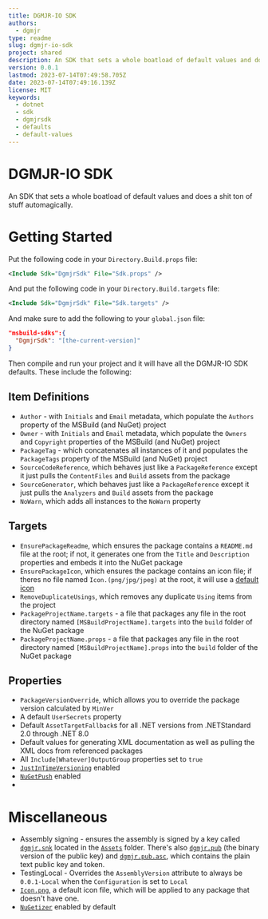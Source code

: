 ```yaml
---
title: DGMJR-IO SDK
authors:
  - dgmjr
type: readme
slug: dgmjr-io-sdk
project: shared
description: An SDK that sets a whole boatload of default values and does a shit ton of stuff automagically.
version: 0.0.1
lastmod: 2023-07-14T07:49:58.705Z
date: 2023-07-14T07:49:16.139Z
license: MIT
keywords:
  - dotnet
  - sdk
  - dgmjrsdk
  - defaults
  - default-values
---
```


# DGMJR-IO SDK

An SDK that sets a whole boatload of default values and does a shit ton of stuff automagically.

# Getting Started

Put the following code in your `Directory.Build.props` file:

```xml
<Include Sdk="DgmjrSdk" File="Sdk.props" />
```

And put the following code in your `Directory.Build.targets` file:

```xml
<Include Sdk="DgmjrSdk" File="Sdk.targets" />
```

And make sure to add the following to your `global.json` file:

```json
"msbuild-sdks":{
  "DgmjrSdk": "[the-current-version]"
}
```

Then compile and run your project and it will have all the DGMJR-IO SDK defaults.  These include the following:

## Item Definitions

* `Author` - with `Initials` and `Email` metadata, which populate the `Authors` property of the MSBuild (and NuGet) project
* `Owner` - with `Initials` and `Email` metadata, which populate the `Owners` and `Copyright` properties of the MSBuild (and NuGet) project
* `PackageTag` - which concatenates all instances of it and populates the `PackageTags` property of the MSBuild (and NuGet) project
* `SourceCodeReference`, which behaves just like a `PackageReference` except it just pulls the `ContentFiles` and `Build` assets from the package
* `SourceGenerator`, which behaves just like a `PackageReference` except it just pulls the `Analyzers` and `Build` assets from the package
* `NoWarn`, which adds all instances to the `NoWarn` property

## Targets

* `EnsurePackageReadme`, which ensures the package contains a `README.md` file at the root; if not, it generates one from the `Title` and `Description` properties and embeds it into the NuGet package
* `EnsurePackageIcon`, which ensures the package contains an icon file; if theres no file named `Icon.(png/jpg/jpeg)` at the root, it will use a [default icon](https://github.com/dgmjr-io/DgmjrSdk/blob/main/src/Assets/Icon.png)
* `RemoveDuplicateUsings`, which removes any duplicate `Using` items from the project
* `PackageProjectName.targets` - a file that packages any file in the root directory named `[MSBuildProjectName].targets` into the `build` folder of the NuGet package
* `PackageProjectName.props` - a file that packages any file in the root directory named `[MSBuildProjectName].props` into the `build` folder of the NuGet package

## Properties

* `PackageVersionOverride`, which allows you to override the package version calculated by `MinVer`
* A default `UserSecrets` property
* Default `AssetTargetFallback`s for all .NET versions from .NETStandard 2.0 through .NET 8.0
* Default values for generating XML documentation as well as pulling the XML docs from referenced packages
* All `Include[Whatever]OutputGroup` properties set to `true`
* [`JustInTimeVersioning`](https://github.com/dgmjr-io/JustInTimeVersioning) enabled
* [`NuGetPush`](https://github.com/dgmjr-io/NuGetPush) enabled
* 

# Miscellaneous

* Assembly signing - ensures the assembly is signed by a key called [`dgmjr.snk`](https://github.com/dgmjr-io/DgmjrSdk/blob/main/src/Assets/dgmjr.snk) located in the [`Assets`](https://github.com/dgmjr-io/DgmjrSdk/blob/main/src/Assets) folder.  There's also [`dgmjr.pub`](https://github.com/dgmjr-io/DgmjrSdk/blob/main/src/Assets/dgmjr.pub) (the binary version of the public key) and [`dgmjr.pub.asc`](https://github.com/dgmjr-io/DgmjrSdk/blob/main/src/Assets/dgmjr.pub.asc), which contains the plain text public key and token.
* TestingLocal - Overrides the `AssemblyVersion` attribute to always be `0.0.1-Local` when the `Configuration` is set to `Local`
* [`Icon.png`](https://github.com/dgmjr-io/DgmjrSdk/blob/main/src/Assets/Icon.png), a default icon file, which will be applied to any package that doesn't have one.
* [`NuGetizer`](https://github.com/devlooped/nugetizer) enabled by default
